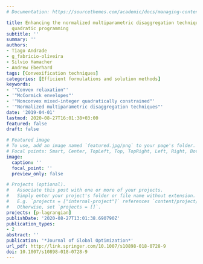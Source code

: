 ```yaml
---
# Documentation: https://sourcethemes.com/academic/docs/managing-content/

title: Enhancing the normalized multiparametric disaggregation technique for mixed-integer
  quadratic programming
subtitle: ''
summary: ''
authors:
- Tiago Andrade
- g_fabricio-oliveira
- Silvio Hamacher
- Andrew Eberhard
tags: [Convexification techniques]
categories: [Efficient formulations and solution methods]
keywords:
- '"Convex relaxation"'
- '"McCormick envelopes"'
- '"Nonconvex mixed-integer quadratically constrained"'
- '"Normalized multiparametric disaggregation techniques"'
date: '2019-04-01'
lastmod: 2020-08-27T16:01:38+03:00
featured: false
draft: false

# Featured image
# To use, add an image named `featured.jpg/png` to your page's folder.
# Focal points: Smart, Center, TopLeft, Top, TopRight, Left, Right, BottomLeft, Bottom, BottomRight.
image:
  caption: ''
  focal_point: ''
  preview_only: false

# Projects (optional).
#   Associate this post with one or more of your projects.
#   Simply enter your project's folder or file name without extension.
#   E.g. `projects = ["internal-project"]` references `content/project/deep-learning/index.md`.
#   Otherwise, set `projects = []`.
projects: [p-lagrangian]
publishDate: '2020-08-27T13:01:38.690790Z'
publication_types:
- 2
abstract: ''
publication: '*Journal of Global Optimization*'
url_pdf: http://link.springer.com/10.1007/s10898-018-0728-9
doi: 10.1007/s10898-018-0728-9
---
```

